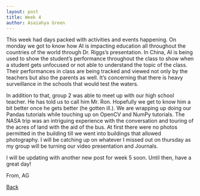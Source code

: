 ```yaml
---
layout: post
title: Week 4
author: Asaiahya Green
---
```


This week had days packed with activities and events happening. On monday we got to know how AI is impacting education all throughout the countries of the world through Dr. Riggs’s presentation. In China, AI is being used to show the student’s performance throughout the class to show when a student gets unfocused or not able to understand the topic of the class. Their performances in class are being tracked and viewed not only by the teachers but also the parents as well. It’s concerning that there is heavy surveillance in the schools that would test the waters.

In addition to that, group 2 was able to meet up with our high school teacher. He has told us to call him Mr. Ron. Hopefully we get to know him a bit better once he gets better (he gotten ill.). We are wrapping up doing our Pandas tutorials while touching up on OpenCV and NumPy tutorials. The NASA trip was an intriguing experience with the conversation and touring of the acres of land with the aid of the bus. At first there were no photos permitted in the building till we went into buildings that allowed photography. I will be catching up on whatever I missed out on thursday as my group will be turning our video presentation and Journals.

I will be updating with another new post for week 5 soon. Until then, have a great day!
  
  From, AG
  
[Back](./)
